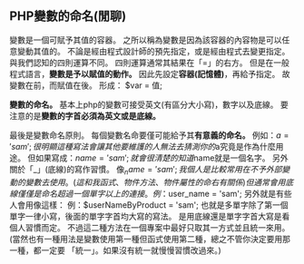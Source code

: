## PHP變數的命名(閒聊)

變數是一個可賦予其值的容器。
之所以稱為變數是因為該容器的內容物是可以任意變動其值的。
不論是經由程式設計師的預先指定，或是經由程式去變更指定。
與我們認知的四則運算不同。
四則運算通常其結果在「=」的右方。
但是在一般程式語言，**變數是予以賦值的動作。**
因此先設定**容器(記憶體)**，再給予指定。
故變數在前，而賦值在後。
形成：
$var = 值;

**變數的命名。**
基本上php的變數可接受英文(有區分大小寫)，數字以及底線。
要注意的是**變數的字首必須為英文或是底線。**

最後是變數命名原則。
每個變數名命要僅可能給予其**有意義的命名。**
例如：$a = 'sam';
很明顯這種寫法會讓其他要維護的人無法去猜測你的$a究竟是作為什麼用途。
但如果寫成：$name = 'sam';
就會很清楚的知道$name就是一個名字。
另外關於「\_」(底線)的寫作習慣。
像$_name = 'sam';
我個人是比較常用在不予外部變動的變數去使用。
(這和我函式、物件方法、物件屬性的命右有關係)
但通常會用底線僅僅是命名超過一個單字以上的連接。
例：$user_name = 'sam';
另外就是有些人會用像這樣：
例：$userNameByProduct = 'sam';
也就是多單字除了第一個單字一律小寫，後面的單字字首均大寫的寫法。
是用底線還是單字字首大寫是看個人習慣而定。
不過這二種方法在一個專案中最好只取其一方式並且統一來用。
(當然也有一種用法是變數使用第一種但函式使用第二種，總之不管你決定要用那一種，都一定要
「統一」。如果沒有統一就慢慢習慣改過來。)